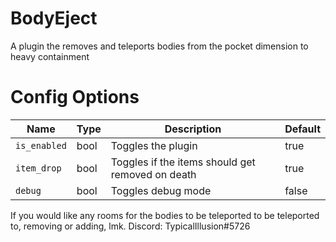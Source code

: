 # BodyEject
A plugin the removes and teleports bodies from the pocket dimension to heavy containment
# Config Options
| Name | Type | Description | Default |
| --- | --- | --- | --- |
| `is_enabled` | bool | Toggles the plugin | true |
| `item_drop` | bool | Toggles if the items should get removed on death | true |
| `debug` | bool | Toggles debug mode | false |


If you would like any rooms for the bodies to be teleported to be teleported to, removing or adding, lmk. Discord: TypicalIllusion#5726
